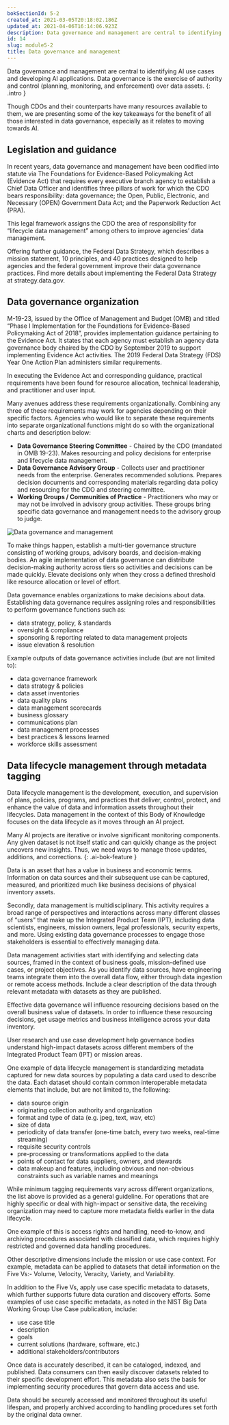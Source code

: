 ```yaml
---
bokSectionId: 5-2
created_at: 2021-03-05T20:18:02.186Z
updated_at: 2021-04-06T16:14:06.923Z
description: Data governance and management are central to identifying AI use cases and developing AI applications. Data governance is the exercise of authority and control (planning, monitoring, and enforcement) over data assets. 
id: 14
slug: module5-2
title: Data governance and management
---
```

Data governance and management are central to identifying AI use cases and developing AI applications. Data governance is the exercise of authority and control (planning, monitoring, and enforcement) over data assets. 
{: .intro }

Though CDOs and their counterparts have many resources available to them, we are presenting some of the key takeaways for the benefit of all those interested in data governance, especially as it relates to moving towards AI. 

## Legislation and guidance

In recent years, data governance and management have been codified into statute via The Foundations for Evidence-Based Policymaking Act (Evidence Act) that requires every executive branch agency to establish a Chief Data Officer and identifies three pillars of work for which the CDO bears responsibility: data governance; the Open, Public, Electronic, and Necessary (OPEN) Government Data Act; and the Paperwork Reduction Act (PRA).  

This legal framework assigns the CDO the area of responsibility for “lifecycle data management” among others to improve agencies’ data management.  

Offering further guidance, the Federal Data Strategy, which describes a mission statement, 10 principles, and 40 practices designed to help agencies and the federal government improve their data governance practices. Find more details about implementing the Federal Data Strategy at strategy.data.gov.

## Data governance organization

M-19-23, issued by the Office of Management and Budget (OMB) and titled “Phase I Implementation for the Foundations for Evidence-Based Policymaking Act of 2018”, provides implementation guidance pertaining to the Evidence Act. It states that each agency must establish an agency data governance body chaired by the CDO by September 2019 to support implementing Evidence Act activities. The 2019 Federal Data Strategy (FDS) Year One Action Plan administers similar requirements.

In executing the Evidence Act and corresponding guidance, practical requirements have been found for resource allocation, technical leadership, and practitioner and user input.  

Many avenues address these requirements organizationally. Combining any three of these requirements may work for agencies depending on their specific factors. Agencies who would like to separate these requirements into separate organizational functions might do so with the organizational charts and description below:
- **Data Governance Steering Committee** - Chaired by the CDO (mandated in OMB 19-23).  Makes resourcing and policy decisions for enterprise and lifecycle data management.
- **Data Governance Advisory Group** - Collects user and practitioner needs from the enterprise. Generates recommended solutions. Prepares decision documents and corresponding materials regarding data policy and resourcing for the CDO and steering committee.
- **Working Groups / Communities of Practice** - Practitioners who may or may not be involved in advisory group activities. These groups bring specific data governance and management needs to the advisory group to judge.

![Data governance and management](./images/data-governance-management.png)

To make things happen, establish a multi-tier governance structure consisting of working groups, advisory boards, and decision-making bodies. An agile implementation of data governance can distribute decision-making authority across tiers so activities and decisions can be made quickly. Elevate decisions only when they cross a defined threshold like resource allocation or level of effort.

Data governance enables organizations to make decisions about data. Establishing data governance requires assigning  roles and responsibilities to perform governance functions such as:
- data strategy, policy, & standards
- oversight & compliance
- sponsoring & reporting related to data management projects
- issue elevation & resolution

Example outputs of data governance activities include (but are not limited to):
- data governance framework
- data strategy & policies
- data asset inventories
- data quality plans
- data management scorecards
- business glossary
- communications plan
- data management processes
- best practices & lessons learned
- workforce skills assessment

## Data lifecycle management through metadata tagging

Data lifecycle management is the development, execution, and supervision of plans, policies, programs, and practices that deliver, control, protect, and enhance the value of data and information assets throughout their lifecycles. Data management in the context of this Body of Knowledge focuses on the data lifecycle as it moves through an AI project. 

Many AI projects are iterative or involve significant monitoring components. Any given dataset is not itself static and can quickly change as the project uncovers new insights. Thus, we need ways to manage those updates, additions, and corrections.
{: .ai-bok-feature }

Data is an asset that has a value in business and economic terms. Information on data sources and their subsequent use can be captured, measured, and prioritized much like business decisions of physical inventory assets. 

Secondly, data management is multidisciplinary. This activity requires a broad range of perspectives and interactions across many different classes of “users” that make up the Integrated Product Team (IPT), including data scientists, engineers, mission owners, legal professionals, security experts, and more. Using existing data governance processes to engage those stakeholders is essential to effectively managing data. 

Data management activities start with identifying and selecting data sources, framed in the context of business goals, mission-defined use cases, or project objectives. As you identify data sources, have engineering teams integrate them into the overall data flow, either through data ingestion or remote access methods. Include a clear description of the data through relevant metadata with datasets as they are published.

Effective data governance will influence resourcing decisions based on the overall business value of datasets. In order to influence these resourcing decisions, get usage metrics and business intelligence across your data inventory. 

User research and use case development help governance bodies understand high-impact datasets across different members of the Integrated Product Team (IPT) or mission areas.

One example of data lifecycle management is standardizing metadata captured for new data sources by populating a data card used to describe the data. Each dataset should contain common interoperable metadata elements that include, but are not limited to, the following:
- data source origin
- originating collection authority and organization
- format and type of data (e.g. jpeg, text, wav, etc)
- size of data
- periodicity of data transfer (one-time batch, every two weeks, real-time streaming)
- requisite security controls
- pre-processing or transformations applied to the data
- points of contact for data suppliers, owners, and stewards
- data makeup and features, including obvious and non-obvious constraints such as variable names and meanings

While minimum tagging requirements vary across different organizations, the list above is provided as a general guideline. For operations that are highly specific or deal with high-impact or sensitive data, the receiving organization may need to capture more metadata fields earlier in the data lifecycle. 

One example of this is access rights and handling, need-to-know, and archiving procedures associated with classified data, which requires highly restricted and governed data handling procedures.

Other descriptive dimensions include the mission or use case context. For example, metadata can be applied to datasets that detail information on the Five Vs:- Volume, Velocity, Veracity, Variety, and Variability. 

In addition to the Five Vs, apply use case specific metadata to datasets, which further supports future data curation and discovery efforts. Some examples of use case specific metadata, as noted in the NIST Big Data Working Group Use Case publication, include:
- use case title
- description
- goals
- current solutions (hardware, software, etc.)
- additional stakeholders/contributors

Once data is accurately described, it can be cataloged, indexed, and published. Data consumers can then easily discover datasets related to their specific development effort. This metadata also sets the basis for implementing security procedures that govern data access and use.

Data should be securely accessed and monitored throughout its useful lifespan, and properly archived according to handling procedures set forth by the original data owner.







